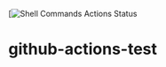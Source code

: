 [![Shell Commands Actions Status](https://github.com/nvenkatapavan/github-actions-test/actions/workflows/simple.yaml/badge.svg)
# github-actions-test
